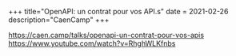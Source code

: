 +++
title="OpenAPI: un contrat pour vos API.s"
date = 2021-02-26
description="CaenCamp"
+++

https://caen.camp/talks/openapi-un-contrat-pour-vos-apis
https://www.youtube.com/watch?v=RhghWLKfnbs